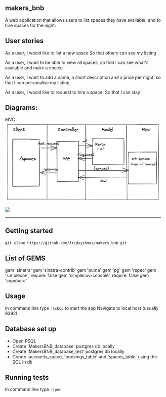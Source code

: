 ## makers_bnb

A web application that allows users to list spaces they have available, and to hire spaces for the night.

## User stories
As a user,
I would like to list a new space
So that others can see my listing

As a user,
I want to be able to view all spaces,
so that I can see what's available and make a choice

As a user,
I want to add a name, a short description and a price per night,
so that I can personalise my listing

As a user,
I would like to request to hire a space,
So that I can stay

Diagrams:
-------
MVC
![](diagrams/1_All_listings_diagram.png)

![](diagrams/2_add_listings_diagram.png)

-------

## Getting started

`git clone https://github.com/fridayshoes/makers_bnb.git`


## List of GEMS
gem 'sinatra'
gem 'sinatra-contrib'
gem 'puma'
gem 'pg'
gem 'rspec'
gem 'simplecov', require: false
gem 'simplecov-console', require: false
gem 'capybara'

## Usage
In command line type `rackup` to start the app
Navigate to local host (usually 9292)

## Database set up 
- Open PSQL
- Create 'MakersBNB_database' postgres db locally
- Create 'MakersBNB_database_test' postgres db locally
- Create 'accounts_space, 'bookings_table' and 'spaces_table' using the SQL in db


## Running tests

In command line type `rspec` 

